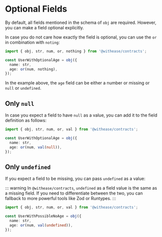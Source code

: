 # Optional Fields

By default, all fields mentioned in the schema of `obj` are required. However, you can make a field optional explicitly.

In case you do not care how exactly the field is optional, you can use the `or` in combination with `noting`:

```ts
import { obj, str, num, or, nothing } from '@withease/contracts';

const UserWithOptionalAge = obj({
  name: str,
  age: or(num, nothing),
});
```

In the example above, the `age` field can be either a number or missing or `null` or `undefined`.

## Only `null`

In case you expect a field to have `null` as a value, you can add it to the field definition as follows:

```ts
import { obj, str, num, or, val } from '@withease/contracts';

const UserWithOptionalAge = obj({
  name: str,
  age: or(num, val(null)),
});
```

## Only `undefined`

If you expect a field to be missing, you can pass `undefined` as a value:

::: warning
In `@withease/contracts`, `undefined` as a field value is the same as a missing field. If you need to differentiate between the two, you can fallback to more powerful tools like Zod or Runtypes.
:::

```ts
import { obj, str, num, or, val } from '@withease/contracts';

const UserWithPossibleNoAge = obj({
  name: str,
  age: or(num, val(undefined)),
});
```
